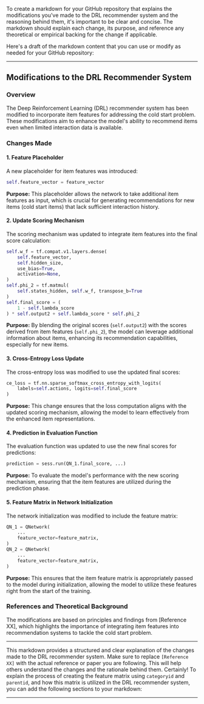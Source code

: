 To create a markdown for your GitHub repository that explains the modifications you've made to the DRL recommender system and the reasoning behind them, it's important to be clear and concise. The markdown should explain each change, its purpose, and reference any theoretical or empirical backing for the change if applicable.

Here's a draft of the markdown content that you can use or modify as needed for your GitHub repository:

---

## Modifications to the DRL Recommender System

### Overview
The Deep Reinforcement Learning (DRL) recommender system has been modified to incorporate item features for addressing the cold start problem. These modifications aim to enhance the model's ability to recommend items even when limited interaction data is available.

### Changes Made

#### 1. Feature Placeholder
A new placeholder for item features was introduced:

```python
self.feature_vector = feature_vector
```
**Purpose:** This placeholder allows the network to take additional item features as input, which is crucial for generating recommendations for new items (cold start items) that lack sufficient interaction history.

#### 2. Update Scoring Mechanism
The scoring mechanism was updated to integrate item features into the final score calculation:

```python
self.w_f = tf.compat.v1.layers.dense(
    self.feature_vector,
    self.hidden_size,
    use_bias=True,
    activation=None,
)
self.phi_2 = tf.matmul(
    self.states_hidden, self.w_f, transpose_b=True
)
self.final_score = (
    1 - self.lambda_score
) * self.output2 + self.lambda_score * self.phi_2
```
**Purpose:** By blending the original scores (`self.output2`) with the scores derived from item features (`self.phi_2`), the model can leverage additional information about items, enhancing its recommendation capabilities, especially for new items.

#### 3. Cross-Entropy Loss Update
The cross-entropy loss was modified to use the updated final scores:

```python
ce_loss = tf.nn.sparse_softmax_cross_entropy_with_logits(
    labels=self.actions, logits=self.final_score
)
```
**Purpose:** This change ensures that the loss computation aligns with the updated scoring mechanism, allowing the model to learn effectively from the enhanced item representations.

#### 4. Prediction in Evaluation Function
The evaluation function was updated to use the new final scores for predictions:

```python
prediction = sess.run(QN_1.final_score, ...)
```
**Purpose:** To evaluate the model's performance with the new scoring mechanism, ensuring that the item features are utilized during the prediction phase.

#### 5. Feature Matrix in Network Initialization
The network initialization was modified to include the feature matrix:

```python
QN_1 = QNetwork(
    ...
    feature_vector=feature_matrix,
)
QN_2 = QNetwork(
    ...
    feature_vector=feature_matrix,
)
```
**Purpose:** This ensures that the item feature matrix is appropriately passed to the model during initialization, allowing the model to utilize these features right from the start of the training.

### References and Theoretical Background
The modifications are based on principles and findings from [Reference XX], which highlights the importance of integrating item features into recommendation systems to tackle the cold start problem.

---

This markdown provides a structured and clear explanation of the changes made to the DRL recommender system. Make sure to replace `[Reference XX]` with the actual reference or paper you are following. This will help others understand the changes and the rationale behind them.
Certainly! To explain the process of creating the feature matrix using `categoryid` and `parentid`, and how this matrix is utilized in the DRL recommender system, you can add the following sections to your markdown:

---
